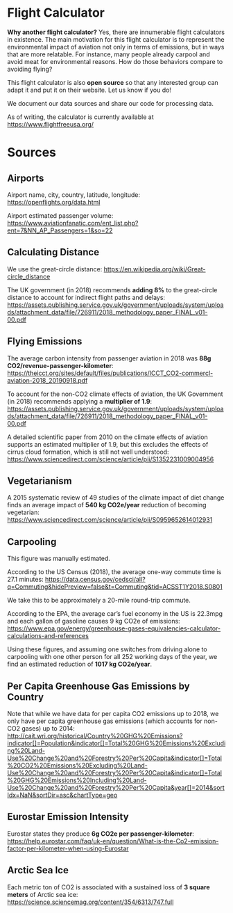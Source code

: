 # Flight Calculator

**Why another flight calculator?** Yes, there are innumerable flight calculators
in existence. The main motivation for this flight calculator is to represent the
environmental impact of aviation not only in terms of emissions, but in ways
that are more relatable. For instance, many people already carpool and avoid
meat for environmental reasons. How do those behaviors compare to avoiding
flying?

This flight calculator is also **open source** so that any interested group can
adapt it and put it on their website. Let us know if you do!

We document our data sources and share our code for processing data.

As of writing, the calculator is currently available at https://www.flightfreeusa.org/

# Sources

## Airports
Airport name, city, country, latitude, longitude: https://openflights.org/data.html

Airport estimated passenger volume: https://www.aviationfanatic.com/ent_list.php?ent=7&NN_AP_Passengers=1&so=22

## Calculating Distance
We use the great-circle distance: https://en.wikipedia.org/wiki/Great-circle_distance

The UK government (in 2018) recommends **adding 8%** to the great-circle distance to account for indirect flight paths and delays: https://assets.publishing.service.gov.uk/government/uploads/system/uploads/attachment_data/file/726911/2018_methodology_paper_FINAL_v01-00.pdf

## Flying Emissions
The average carbon intensity from passenger aviation in 2018 was **88g CO2/revenue-passenger-kilometer**: https://theicct.org/sites/default/files/publications/ICCT_CO2-commercl-aviation-2018_20190918.pdf

To account for the non-CO2 climate effects of aviation, the UK Government (in 2018) recommends applying a **multiplier of 1.9**: https://assets.publishing.service.gov.uk/government/uploads/system/uploads/attachment_data/file/726911/2018_methodology_paper_FINAL_v01-00.pdf

A detailed scientific paper from 2010 on the climate effects of aviation supports an estimated multiplier of 1.9, but this excludes the effects of cirrus cloud formation, which is still not well understood: https://www.sciencedirect.com/science/article/pii/S1352231009004956

## Vegetarianism
A 2015 systematic review of 49 studies of the climate impact of diet change finds an average impact of **540 kg CO2e/year** reduction of becoming vegetarian:
https://www.sciencedirect.com/science/article/pii/S0959652614012931

## Carpooling
This figure was manually estimated.

According to the US Census (2018), the average one-way commute time is 27.1 minutes: https://data.census.gov/cedsci/all?q=Commuting&hidePreview=false&t=Commuting&tid=ACSST1Y2018.S0801

We take this to be approximately a 20-mile round-trip commute.

According to the EPA, the average car’s fuel economy in the US is 22.3mpg and each gallon of gasoline causes 9 kg CO2e of emissions: https://www.epa.gov/energy/greenhouse-gases-equivalencies-calculator-calculations-and-references

Using these figures, and assuming one switches from driving alone to carpooling with one other person for all 252 working days of the year, we find an estimated reduction of **1017 kg CO2e/year**.

## Per Capita Greenhouse Gas Emissions by Country
Note that while we have data for per capita CO2 emissions up to 2018, we only have per capita greenhouse gas emissions (which accounts for non-CO2 gases) up to 2014: http://cait.wri.org/historical/Country%20GHG%20Emissions?indicator[]=Population&indicator[]=Total%20GHG%20Emissions%20Excluding%20Land-Use%20Change%20and%20Forestry%20Per%20Capita&indicator[]=Total%20CO2%20Emissions%20Excluding%20Land-Use%20Change%20and%20Forestry%20Per%20Capita&indicator[]=Total%20GHG%20Emissions%20Including%20Land-Use%20Change%20and%20Forestry%20Per%20Capita&year[]=2014&sortIdx=NaN&sortDir=asc&chartType=geo

## Eurostar Emission Intensity
Eurostar states they produce **6g CO2e per passenger-kilometer**: https://help.eurostar.com/faq/uk-en/question/What-is-the-Co2-emission-factor-per-kilometer-when-using-Eurostar

## Arctic Sea Ice
Each metric ton of CO2 is associated with a sustained loss of **3 square meters** of Arctic sea ice: https://science.sciencemag.org/content/354/6313/747.full
